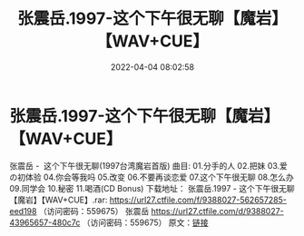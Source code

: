 ﻿---
title: 张震岳.1997-这个下午很无聊【魔岩】【WAV+CUE】
date: 2022-04-04 08:02:58
categories: WAV车载音乐、镜像
tags: 国语流行
---
# 张震岳.1997-这个下午很无聊【魔岩】【WAV+CUE】

张震岳 -  这个下午很无聊(1997台湾魔岩首版)
曲目:
01.分手的人
02.把妹
03.爱の初体验
04.你会等我吗
05.改变
06.不要再谈恋爱
07.这个下午很无聊
08.怎么办
09.同学会
10.秘密
11.喝酒(CD Bonus)
下载地址：
张震岳.1997 - 这个下午很无聊【魔岩】【WAV+CUE】.rar: https://url27.ctfile.com/f/9388027-562657285-eed198
（访问密码：559675）
张震岳
https://url27.ctfile.com/d/9388027-43965657-480c7c
（访问密码：559675）
原文：[链接](https://blog.sina.com.cn/s/blog_1647c7e7601030whx.html)
